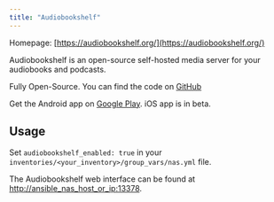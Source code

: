 ```yaml
---
title: "Audiobookshelf"
---
```


Homepage: [https://audiobookshelf.org/](https://audiobookshelf.org/)

Audiobookshelf is an open-source self-hosted media server for your audiobooks and podcasts.

Fully Open-Source. You can find the code on [GitHub](https://github.com/advplyr/audiobookshelf)

Get the Android app on [Google Play](https://play.google.com/store/apps/details?id=com.audiobookshelf.app). iOS app is in beta.

## Usage

Set `audiobookshelf_enabled: true` in your `inventories/<your_inventory>/group_vars/nas.yml` file.

The Audiobookshelf web interface can be found at [http://ansible_nas_host_or_ip:13378](http://ansible_nas_host_or_ip:13378).
